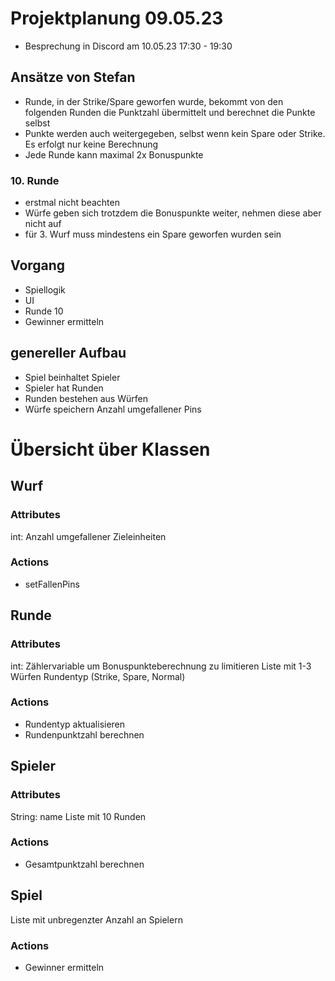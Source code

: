 # Projektplanung 09.05.23

- Besprechung in Discord am 10.05.23 17:30 - 19:30

## Ansätze von Stefan

- Runde, in der Strike/Spare geworfen wurde, bekommt von den folgenden Runden die Punktzahl übermittelt und berechnet die Punkte selbst
- Punkte werden auch weitergegeben, selbst wenn kein Spare oder Strike. Es erfolgt nur keine Berechnung
- Jede Runde kann maximal 2x Bonuspunkte 

### 10. Runde

- erstmal nicht beachten
- Würfe geben sich trotzdem die Bonuspunkte weiter, nehmen diese aber nicht auf
- für 3. Wurf muss mindestens ein Spare geworfen wurden sein

## Vorgang
- Spiellogik
- UI
- Runde 10
- Gewinner ermitteln

## genereller Aufbau

- Spiel beinhaltet Spieler
- Spieler hat Runden
- Runden bestehen aus Würfen
- Würfe speichern Anzahl umgefallener Pins

# Übersicht über Klassen

## Wurf
### Attributes
int: Anzahl umgefallener Zieleinheiten
### Actions
- setFallenPins

## Runde
### Attributes
int: Zählervariable um Bonuspunkteberechnung zu limitieren
Liste mit 1-3 Würfen
Rundentyp (Strike, Spare, Normal)
### Actions
- Rundentyp aktualisieren
- Rundenpunktzahl berechnen

## Spieler
### Attributes
String: name
Liste mit 10 Runden
### Actions
- Gesamtpunktzahl berechnen

## Spiel
Liste mit unbregenzter Anzahl an Spielern
### Actions
- Gewinner ermitteln